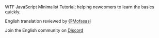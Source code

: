 WTF JavaScript Minimalist Tutorial; helping newcomers to learn the basics quickly.

English translation reviewed by [@Mofasasi](https://twitter.com/mofasasi)

Join the English community on [Discord](https://discord.gg/NszjsvgqkX)
